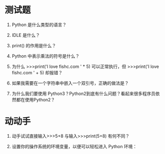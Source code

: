 # 测试题
 
1. Python 是什么类型的语言？

   
2. IDLE 是什么？


3. print() 的作用是什么？


4. Python 中表示乘法的符号是什么？


5. 为什么 >>>print('I love fishc.com ' * 5) 可以正常执行，但 >>>print('I love fishc.com ' + 5) 却报错？


6. 如果我需要在一个字符串中嵌入一个双引号，正确的做法是？


7. 为什么我们要使用 Python3？Python2到底有什么问题？看起来很多程序员依然都在使用Python2？


# 动动手

1. 动手试试直接输入>>>5+8 与输入>>>print(5+8) 有何不同？

2. 设置你的操作系统的环境变量，以便可以轻松进入 Python 环境：


